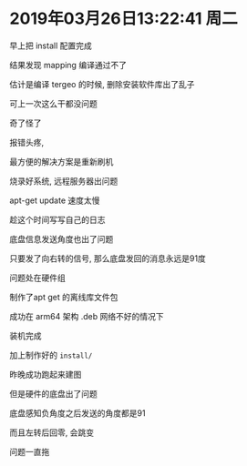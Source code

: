 # 2019年03月26日13:22:41 周二

早上把 install 配置完成

结果发现 mapping 编译通过不了

估计是编译 tergeo 的时候, 删除安装软件库出了乱子

可上一次这么干都没问题

奇了怪了



报错头疼, 

最方便的解决方案是重新刷机



烧录好系统, 远程服务器出问题

apt-get update 速度太慢

趁这个时间写写自己的日志



底盘信息发送角度也出了问题

只要发了向右转的信号, 那么底盘发回的消息永远是91度

问题处在硬件组



制作了apt get 的离线库文件包

成功在 arm64 架构 .deb 网络不好的情况下

装机完成

加上制作好的 `install/` 

昨晚成功跑起来建图



但是硬件的底盘出了问题

底盘感知负角度之后发送的角度都是91

而且左转后回零, 会跳变

问题一直拖